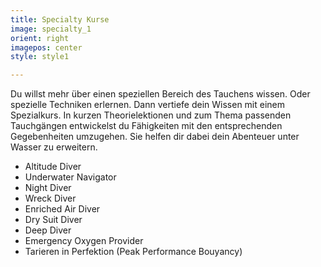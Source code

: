 ```yaml
---
title: Specialty Kurse
image: specialty_1
orient: right
imagepos: center
style: style1

---
```

Du willst mehr über einen speziellen Bereich des Tauchens wissen. Oder spezielle Techniken erlernen. Dann vertiefe dein Wissen mit einem Spezialkurs.
In kurzen Theorielektionen und zum Thema passenden Tauchgängen entwickelst du Fähigkeiten mit den entsprechenden Gegebenheiten umzugehen. Sie helfen dir dabei dein Abenteuer unter Wasser zu erweitern. 
+ Altitude Diver 
+ Underwater Navigator 
+ Night Diver 
+ Wreck Diver
+ Enriched Air Diver
+ Dry Suit Diver
+ Deep Diver
+ Emergency Oxygen Provider
+ Tarieren in Perfektion (Peak Performance Bouyancy)
